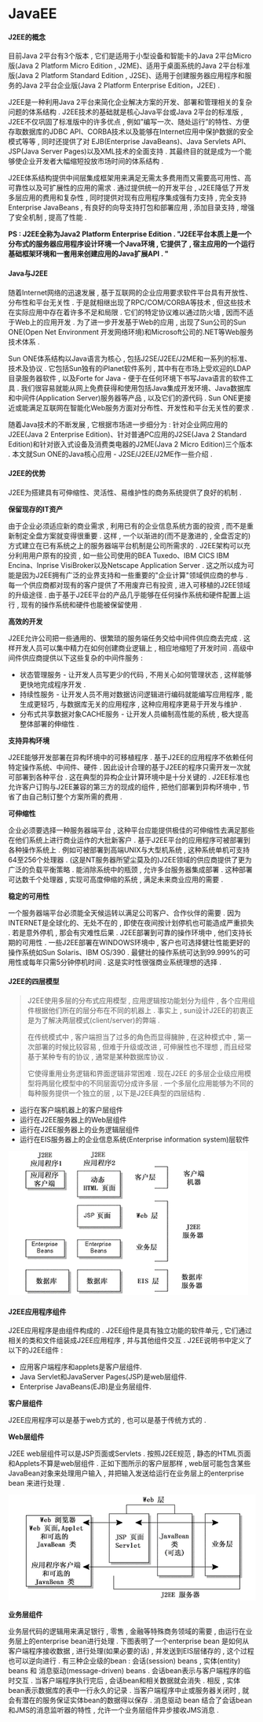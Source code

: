 # JavaEE

#### J2EE的概念

目前Java 2平台有3个版本 , 它们是适用于小型设备和智能卡的Java 2平台Micro版\(Java 2 Platform Micro Edition , J2ME\)、适用于桌面系统的Java 2平台标准版\(Java 2 Platform Standard Edition , J2SE\)、适用于创建服务器应用程序和服务的Java 2平台企业版\(Java 2 Platform Enterprise Edition，J2EE\) .

J2EE是一种利用Java 2平台来简化企业解决方案的开发、部署和管理相关的复杂问题的体系结构 . J2EE技术的基础就是核心Java平台或Java 2平台的标准版 , J2EE不仅巩固了标准版中的许多优点 , 例如”编写一次、随处运行”的特性、方便存取数据库的JDBC API、CORBA技术以及能够在Internet应用中保护数据的安全模式等等 , 同时还提供了对 EJB\(Enterprise JavaBeans\)、Java Servlets API、JSP\(Java Server Pages\)以及XML技术的全面支持 . 其最终目的就是成为一个能够使企业开发者大幅缩短投放市场时间的体系结构 .

J2EE体系结构提供中间层集成框架用来满足无需太多费用而又需要高可用性、高可靠性以及可扩展性的应用的需求 . 通过提供统一的开发平台 , J2EE降低了开发多层应用的费用和复杂性 , 同时提供对现有应用程序集成强有力支持 , 完全支持Enterprise JavaBeans , 有良好的向导支持打包和部署应用 , 添加目录支持 , 增强了安全机制 , 提高了性能 .

**PS : J2EE全称为Java2 Platform Enterprise Edition . "J2EE平台本质上是一个分布式的服务器应用程序设计环境一个Java环境 , 它提供了 , 宿主应用的一个运行基础框架环境和一套用来创建应用的Java扩展API . "**

#### Java与J2EE

随着Internet网络的迅速发展 , 基于互联网的企业应用要求软件平台具有开放性、分布性和平台无关性 . 于是就相继出现了RPC/COM/CORBA等技术 , 但这些技术在实际应用中存在着许多不足和局限 . 它们的特定协议难以通过防火墙 , 因而不适于Web上的应用开发 . 为了进一步开发基于Web的应用 , 出现了Sun公司的Sun ONE\(Open Net Environment 开发网络环境\)和Microsoft公司的.NET等Web服务技术体系 .

Sun ONE体系结构以Java语言为核心 , 包括J2SE/J2EE/J2ME和一系列的标准、技术及协议 . 它包括Sun独有的iPlanet软件系列 , 其中有在市场上受欢迎的LDAP目录服务器软件 , 以及Forte for Java - 便于在任何环境下书写Java语言的软件工具 . 我们很容易就能从网上免费获得和使用包括Java集成开发环境、Java数据库和中间件\(Application Server\)服务器等产品 , 以及它们的源代码 . Sun ONE更接近或能满足互联网在智能化Web服务方面对分布性、开发性和平台无关性的要求 .

随着Java技术的不断发展 , 它根据市场进一步细分为 : 针对企业网应用的J2EE\(Java 2 Enterprise Edition\)、针对普通PC应用的J2SE\(Java 2 Standard Edition\)和针对嵌入式设备及消费类电器的J2ME\(Java 2 Micro Edition\)三个版本 . 本文就Sun ONE的Java核心应用 - J2SE/J2EE/J2ME作一些介绍 .

#### J2EE的优势

J2EE为搭建具有可伸缩性、灵活性、易维护性的商务系统提供了良好的机制 .

**保留现存的IT资产**

由于企业必须适应新的商业需求 , 利用已有的企业信息系统方面的投资 , 而不是重新制定全盘方案就变得很重要 . 这样 , 一个以渐进的\(而不是激进的 , 全盘否定的\)方式建立在已有系统之上的服务器端平台机制是公司所需求的 . J2EE架构可以充分利用用户原有的投资 , 如一些公司使用的BEA Tuxedo、IBM CICS IBM Encina、Inprise VisiBroker以及Netscape Application Server . 这之所以成为可能是因为J2EE拥有广泛的业界支持和一些重要的"企业计算"领域供应商的参与 . 每一个供应商都对现有的客户提供了不用废弃已有投资 , 进入可移植的J2EE领域的升级途径 . 由于基于J2EE平台的产品几乎能够在任何操作系统和硬件配置上运行 , 现有的操作系统和硬件也能被保留使用 .

**高效的开发**

J2EE允许公司把一些通用的、很繁琐的服务端任务交给中间件供应商去完成 . 这样开发人员可以集中精力在如何创建商业逻辑上 , 相应地缩短了开发时间 . 高级中间件供应商提供以下这些复杂的中间件服务 :

* 状态管理服务 - 让开发人员写更少的代码 , 不用关心如何管理状态 , 这样能够更快地完成程序开发 . 
* 持续性服务 - 让开发人员不用对数据访问逻辑进行编码就能编写应用程序 , 能生成更轻巧 , 与数据库无关的应用程序 , 这种应用程序更易于开发与维护 . 
* 分布式共享数据对象CACHE服务 - 让开发人员编制高性能的系统 , 极大提高整体部署的伸缩性 . 

**支持异构环境**

J2EE能够开发部署在异构环境中的可移植程序 . 基于J2EE的应用程序不依赖任何特定操作系统、中间件、硬件 . 因此设计合理的基于J2EE的程序只需开发一次就可部署到各种平台 . 这在典型的异构企业计算环境中是十分关键的 . J2EE标准也允许客户订购与J2EE兼容的第三方的现成的组件 , 把他们部署到异构环境中 , 节省了由自己制订整个方案所需的费用 .

**可伸缩性**

企业必须要选择一种服务器端平台 , 这种平台应能提供极佳的可伸缩性去满足那些在他们系统上进行商业运作的大批新客户 . 基于J2EE平台的应用程序可被部署到各种操作系统上 . 例如可被部署到高端UNIX与大型机系统 , 这种系统单机可支持64至256个处理器 . \(这是NT服务器所望尘莫及的\)J2EE领域的供应商提供了更为广泛的负载平衡策略 . 能消除系统中的瓶颈 , 允许多台服务器集成部署 . 这种部署可达数千个处理器 , 实现可高度伸缩的系统 , 满足未来商业应用的需要 .

**稳定的可用性**

一个服务器端平台必须能全天候运转以满足公司客户、合作伙伴的需要 . 因为INTERNET是全球化的、无处不在的 , 即使在夜间按计划停机也可能造成严重损失 . 若是意外停机 , 那会有灾难性后果 . J2EE部署到可靠的操作环境中 , 他们支持长期的可用性 . 一些J2EE部署在WINDOWS环境中 , 客户也可选择健壮性能更好的操作系统如Sun Solaris、IBM OS/390 . 最健壮的操作系统可达到99.999%的可用性或每年只需5分钟停机时间 . 这是实时性很强商业系统理想的选择 .

#### J2EE的四层模型

> J2EE使用多层的分布式应用模型 , 应用逻辑按功能划分为组件 , 各个应用组件根据他们所在的层分布在不同的机器上 . 事实上 , sun设计J2EE的初衷正是为了解决两层模式\(client/server\)的弊端 .
>
> 在传统模式中 , 客户端担当了过多的角色而显得臃肿 , 在这种模式中 , 第一次部署的时候比较容易 , 但难于升级或改进 , 可伸展性也不理想 , 而且经常基于某种专有的协议 , 通常是某种数据库协议 .
>
> 它使得重用业务逻辑和界面逻辑非常困难 . 现在J2EE 的多层企业级应用模型将两层化模型中的不同层面切分成许多层 . 一个多层化应用能够为不同的每种服务提供一个独立的层 , 以下是J2EE典型的四层结构 .

* 运行在客户端机器上的客户层组件
* 运行在J2EE服务器上的Web层组件
* 运行在J2EE服务器上的业务逻辑层组件
* 运行在EIS服务器上的企业信息系统\(Enterprise information system\)层软件

![](/assets/sicengmoxing.png)

#### J2EE应用程序组件

J2EE应用程序是由组件构成的 . J2EE组件是具有独立功能的软件单元 , 它们通过相关的类和文件组装成J2EE应用程序 , 并与其他组件交互 . J2EE说明书中定义了以下的J2EE组件 :

* 应用客户端程序和applets是客户层组件.
* Java Servlet和JavaServer Pages\(JSP\)是web层组件.
* Enterprise JavaBeans\(EJB\)是业务层组件.

**客户层组件**

J2EE应用程序可以是基于web方式的 , 也可以是基于传统方式的 .

**Web层组件**

J2EE web层组件可以是JSP页面或Servlets . 按照J2EE规范 , 静态的HTML页面和Applets不算是web层组件 . 正如下图所示的客户层那样 , web层可能包含某些JavaBean对象来处理用户输入 , 并把输入发送给运行在业务层上的enterprise bean 来进行处理 .

![](/assets/webceng.png)

**业务层组件**

业务层代码的逻辑用来满足银行 , 零售 , 金融等特殊商务领域的需要 , 由运行在业务层上的enterprise bean进行处理 . 下图表明了一个enterprise bean 是如何从客户端程序接收数据 , 进行处理\(如果必要的话\) , 并发送到EIS层储存的 , 这个过程也可以逆向进行 . 有三种企业级的bean : 会话\(session\) beans , 实体\(entity\) beans 和 消息驱动\(message-driven\) beans . 会话bean表示与客户端程序的临时交互 . 当客户端程序执行完后 , 会话bean和相关数据就会消失 . 相反 , 实体bean表示数据库的表中一行永久的记录 . 当客户端程序中止或服务器关闭时 , 就会有潜在的服务保证实体bean的数据得以保存 . 消息驱动 bean 结合了会话bean和JMS的消息监听器的特性 , 允许一个业务层组件异步接收JMS消息 . 



